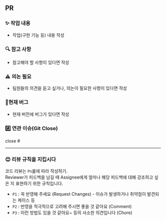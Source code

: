 ## PR

### ✨ 작업 내용

- 작업(구현 기능 등) 내용 작성

### 🔍 참고 사항

- 참고해야 할 사항이 있다면 작성

### ⚠️ 의논 필요

- 팀원들의 의견을 듣고 싶거나, 의논이 필요한 사항이 있다면 작성

### 🐞현재 버그

- 현재 버전에 버그가 있다면 작성

### #️⃣ 연관 이슈(Git Close)

close #

---

### 😊 리뷰 규칙을 지킵시다

코드 리뷰는 `Pn`룰에 따라 작성하기.  
Reviewer가 피드백을 남길 때 Assignee에게 얼마나 해당 피드백에 대해 강조하고 싶은 지 표현하기 위한 규칙입니다.

- `P1` : 꼭 반영해 주세요 (Request Changes) - 이슈가 발생하거나 취약점이 발견되는 케이스 등
- `P2` : 반영을 적극적으로 고려해 주시면 좋을 것 같아요 (Comment)
- `P3` : 이런 방법도 있을 것 같아요~ 등의 사소한 의견입니다 (Chore)
